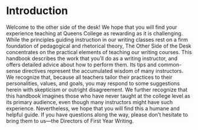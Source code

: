 # Introduction

Welcome to the other side of the desk!  We hope that you will find your experience teaching at Queens College as rewarding as it is challenging.  While the principles guiding instruction in our writing classes rest on a firm foundation of pedagogical and rhetorical theory, The Other Side of the Desk concentrates on the practical elements of teaching our writing courses.  This handbook describes the work that you’ll do as a writing instructor, and offers detailed advice about how to perform them.  Its tips and common-sense directives represent the accumulated wisdom of many instructors.  We recognize that, because all teachers tailor their practices to their personalities, values, and goals, you may respond to some suggestions herein with skepticism or outright disagreement.  We further recognize that this handbook imagines those who have never taught at the college level as its primary audience, even though many instructors might have such experience.  Nevertheless, we hope that you will find this a humane and helpful guide. If you have questions along the way, please don’t hesitate to bring them to us—the Directors of First Year Writing.
